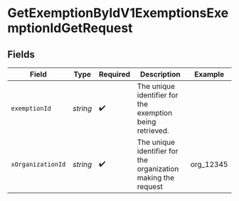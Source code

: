# GetExemptionByIdV1ExemptionsExemptionIdGetRequest


## Fields

| Field                                                         | Type                                                          | Required                                                      | Description                                                   | Example                                                       |
| ------------------------------------------------------------- | ------------------------------------------------------------- | ------------------------------------------------------------- | ------------------------------------------------------------- | ------------------------------------------------------------- |
| `exemptionId`                                                 | *string*                                                      | :heavy_check_mark:                                            | The unique identifier for the exemption being retrieved.      |                                                               |
| `xOrganizationId`                                             | *string*                                                      | :heavy_check_mark:                                            | The unique identifier for the organization making the request | org_12345                                                     |